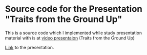 # Source code for the Presentation "Traits from the Ground Up"

This is a source code which I implemented while study presentation material with is at 
[video presentaion](https://media.ccc.de/v/rustcologne.2018.09.generalists-view-traits#t=24)
(Traits from the Ground Up)

[Link](https://killercup.github.io/presentation-traits-from-the-ground-up/index.html) to the presentation.
